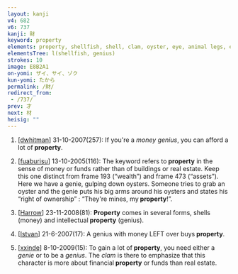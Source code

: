```yaml
---
layout: kanji
v4: 682
v6: 737
kanji: 財
keyword: property
elements: property, shellfish, shell, clam, oyster, eye, animal legs, eight, genius, genie
elementsTree: l(shellfish, genius)
strokes: 10
image: E8B2A1
on-yomi: ザイ、サイ、ゾク
kun-yomi: たから
permalink: /財/
redirect_from:
 - /737/
prev: 才
next: 材
heisig: ""
---
```


1) [<a href="http://kanji.koohii.com/profile/dwhitman">dwhitman</a>] 31-10-2007(257): If you&#039;re a <em>money genius</em>, you can afford a lot of<strong> property</strong>.

2) [<a href="http://kanji.koohii.com/profile/fuaburisu">fuaburisu</a>] 13-10-2005(116): The keyword refers to<strong> property</strong> in the sense of money or funds rather than of buildings or real estate. Keep this one distinct from frame 193 (“wealth”) and frame 473 (“assets”). Here we have a genie, gulping down oysters. Someone tries to grab an oyster and the genie puts his big arms around his oysters and states his “right of ownership” : “They&#039;re mines, my<strong> property</strong>!”.

3) [<a href="http://kanji.koohii.com/profile/Harrow">Harrow</a>] 23-11-2008(81): <strong>Property</strong> comes in several forms, shells (money) and intellectual<strong> property</strong> (genius).

4) [<a href="http://kanji.koohii.com/profile/Istvan">Istvan</a>] 21-6-2007(17): A genius with money LEFT over buys<strong> property</strong>.

5) [<a href="http://kanji.koohii.com/profile/xxinde">xxinde</a>] 8-10-2009(15): To gain a lot of<strong> property</strong>, you need either a <em>genie</em> or to be a <em>genius</em>. The <em>clam</em> is there to emphasize that this character is more about financial<strong> property</strong> or funds than real estate.

